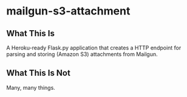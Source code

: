mailgun-s3-attachment
=====================

## What This Is
A Heroku-ready Flask.py application that creates a HTTP endpoint for parsing and storing (Amazon S3) attachments from Mailgun.

## What This Is Not
Many, many things.